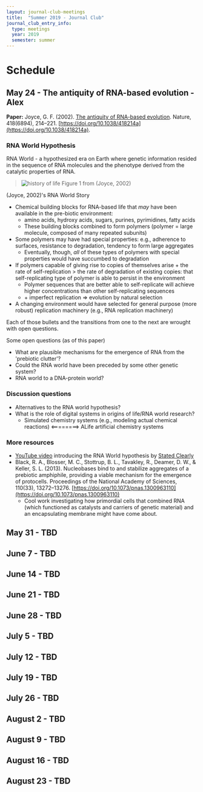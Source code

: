 ```yaml
---
layout: journal-club-meetings
title:  "Summer 2019 - Journal Club"
journal_club_entry_info:
  type: meetings
  year: 2019
  semester: summer
---
```


# Schedule

## May 24 - The antiquity of RNA-based evolution - Alex

**Paper:** Joyce, G. F. (2002). [The antiquity of RNA-based evolution](https://www.nature.com/articles/418214a). Nature, 418(6894), 214–221. [https://doi.org/10.1038/418214a](https://doi.org/10.1038/418214a).

### RNA World Hypothesis

RNA World - a hypothesized era on Earth where genetic information resided in the sequence of RNA molecules and the phenotype derived from the catalytic properties of RNA.

> ![history of life](https://media.springernature.com/lw900/springer-static/image/art%3A10.1038%2F418214a/MediaObjects/41586_2002_Article_BF418214a_Fig1_HTML.jpg)
> Figure 1 from (Joyce, 2002)

(Joyce, 2002)'s RNA World Story

- Chemical building blocks for RNA-based life that _may_ have been available in the pre-biotic environment:
  - amino acids, hydroxy acids, sugars, purines, pyrimidines, fatty acids
  - These building blocks combined to form polymers (polymer = large molecule, composed of many repeated subunits)
- Some polymers may have had special properties: e.g., adherence to surfaces, resistance to degradation, tendency to form large aggregates
  - Eventually, though, _all_ of these types of polymers with special properties would have succumbed to degradation
- If polymers capable of giving rise to copies of themselves arise + the rate of self-replication > the rate of degradation of existing copies: that self-replicating type of polymer is able to persist in the environment
  - Polymer sequences that are better able to self-replicate will achieve higher concentrations than other self-replicating sequences
  - \+ imperfect replication => evolution by natural selection
- A changing environment would have selected for general purpose (more robust) replication machinery (e.g., RNA replication machinery)

Each of those bullets and the transitions from one to the next are wrought with open questions.

Some open questions (as of this paper)

- What are plausible mechanisms for the emergence of RNA from the 'prebiotic clutter'?
- Could the RNA world have been preceded by some other genetic system?
- RNA world to a DNA-protein world?


### Discussion questions

- Alternatives to the RNA world hypothesis?
- What is the role of digital systems in origins of life/RNA world research?
  - Simulated chemistry systems (e.g., modeling actual chemical reactions) <========> ALife artificial chemistry systems

### More resources

- [YouTube video](https://www.youtube.com/watch?v=K1xnYFCZ9Yg) introducing the RNA World hypothesis by [Stated Clearly](http://statedclearly.com/)
- Black, R. A., Blosser, M. C., Stottrup, B. L., Tavakley, R., Deamer, D. W., & Keller, S. L. (2013). Nucleobases bind to and stabilize aggregates of a prebiotic amphiphile, providing a viable mechanism for the emergence of protocells. Proceedings of the National Academy of Sciences, 110(33), 13272–13276. [https://doi.org/10.1073/pnas.1300963110](https://doi.org/10.1073/pnas.1300963110)
  - Cool work investigating how primordial cells that combined RNA (which functioned as catalysts and carriers of genetic material) and an encapsulating membrane might have come about.

## May 31 - TBD

## June 7 - TBD

## June 14 - TBD

## June 21 - TBD

## June 28 - TBD

## July 5 - TBD

## July 12 - TBD

## July 19 - TBD

## July 26 - TBD

## August 2 - TBD

## August 9 - TBD

## August 16 - TBD

## August 23 - TBD